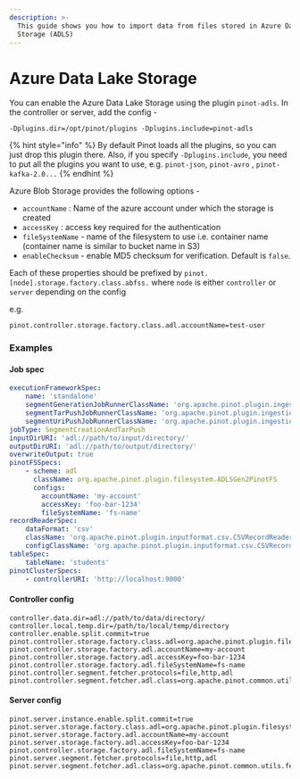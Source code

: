 ```yaml
---
description: >-
  This guide shows you how to import data from files stored in Azure Data Lake
  Storage (ADLS)
---
```


# Azure Data Lake Storage

You can enable the Azure Data Lake Storage using the plugin `pinot-adls`. In the controller or server, add the config -

```text
-Dplugins.dir=/opt/pinot/plugins -Dplugins.include=pinot-adls
```

{% hint style="info" %}
By default Pinot loads all the plugins, so you can just drop this plugin there. Also, if you specify `-Dplugins.include`, you need to put all the plugins you want to use, e.g. `pinot-json`, `pinot-avro` , `pinot-kafka-2.0...`
{% endhint %}

Azure Blob Storage provides the following options -

* `accountName` : Name of the azure account under which the storage is created
* `accessKey` : access key required for the authentication
* `fileSystemName` - name of the filesystem to use i.e. container name \(container name is similar to bucket name in S3\)
* `enableChecksum` - enable MD5 checksum for verification. Default is `false`.

Each of these properties should be prefixed by `pinot.[node].storage.factory.class.abfss.` where `node` is either `controller` or `server` depending on the config

e.g.

```text
pinot.controller.storage.factory.class.adl.accountName=test-user
```

### Examples

#### Job spec

```yaml
executionFrameworkSpec:
    name: 'standalone'
    segmentGenerationJobRunnerClassName: 'org.apache.pinot.plugin.ingestion.batch.standalone.SegmentGenerationJobRunner'
    segmentTarPushJobRunnerClassName: 'org.apache.pinot.plugin.ingestion.batch.standalone.SegmentTarPushJobRunner'
    segmentUriPushJobRunnerClassName: 'org.apache.pinot.plugin.ingestion.batch.standalone.SegmentUriPushJobRunner'
jobType: SegmentCreationAndTarPush
inputDirURI: 'adl://path/to/input/directory/'
outputDirURI: 'adl://path/to/output/directory/'
overwriteOutput: true
pinotFSSpecs:
    - scheme: adl
      className: org.apache.pinot.plugin.filesystem.ADLSGen2PinotFS
      configs:
        accountName: 'my-account'
        accessKey: 'foo-bar-1234'
        fileSystemName: 'fs-name'
recordReaderSpec:
    dataFormat: 'csv'
    className: 'org.apache.pinot.plugin.inputformat.csv.CSVRecordReader'
    configClassName: 'org.apache.pinot.plugin.inputformat.csv.CSVRecordReaderConfig'
tableSpec:
    tableName: 'students'
pinotClusterSpecs:
    - controllerURI: 'http://localhost:9000'
```

#### Controller config

```text
controller.data.dir=adl://path/to/data/directory/
controller.local.temp.dir=/path/to/local/temp/directory
controller.enable.split.commit=true
pinot.controller.storage.factory.class.adl=org.apache.pinot.plugin.filesystem.ADLSGen2PinotFS
pinot.controller.storage.factory.adl.accountName=my-account
pinot.controller.storage.factory.adl.accessKey=foo-bar-1234
pinot.controller.storage.factory.adl.fileSystemName=fs-name
pinot.controller.segment.fetcher.protocols=file,http,adl
pinot.controller.segment.fetcher.adl.class=org.apache.pinot.common.utils.fetcher.PinotFSSegmentFetcher
```

#### Server config

```text
pinot.server.instance.enable.split.commit=true
pinot.server.storage.factory.class.adl=org.apache.pinot.plugin.filesystem.ADLSGen2PinotFS
pinot.server.storage.factory.adl.accountName=my-account
pinot.server.storage.factory.adl.accessKey=foo-bar-1234
pinot.controller.storage.factory.adl.fileSystemName=fs-name
pinot.server.segment.fetcher.protocols=file,http,adl
pinot.server.segment.fetcher.adl.class=org.apache.pinot.common.utils.fetcher.PinotFSSegmentFetcher
```

#### 



